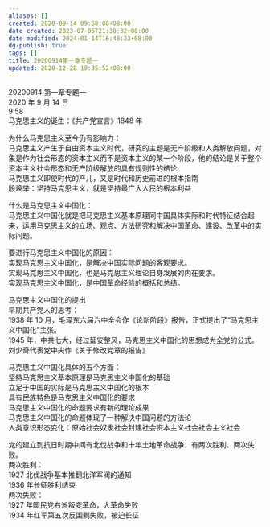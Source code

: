 ```yaml
---
aliases: []
created: 2020-09-14 09:58:00+08:00
date created: 2023-07-05T21:38:32+08:00
date modified: 2024-01-14T16:48:23+08:00
dg-publish: true
tags: []
title: 20200914第一章专题一
updated: 2020-12-28 19:35:52+08:00
---
```


20200914 第一章专题一  
2020 年 9 月 14 日  
9:58  
马克思主义的诞生：《共产党宣言》1848 年

为什么马克思主义至今仍有影响力：  
马克思主义产生于自由资本主义时代，研究的主题是无产阶级和人类解放问题，对象是作为社会形态的资本主义而不是资本主义的某一个阶段，他的结论是关于整个资本主义社会形态和无产阶级解放的具有规则性的结论  
马克思主义即使时代的产儿，又是时代和历史前进的根本指南  
殷焕举：坚持马克思主义，就是坚持最广大人民的根本利益

什么是马克思主义中国化：  
马克思主义中国化就是把马克思主义基本原理同中国具体实际和时代特征结合起来，运用马克思主义的立场、观点、方法研究和解决中国革命、建设、改革中的实际问题。

要进行马克思主义中国化的原因：  
实现马克思主义中国化，是解决中国实际问题的客观要求。  
实现马克思主义中国化，也是马克思主义理论自身发展的内在要求。  
实现马克思主义中国化，是中国革命经验的概括和总结。

马克思主义中国化的提出  
早期共产党人的思考：  
1938 年 10 月，毛泽东六届六中全会作《论新阶段》报告，正式提出了“马克思主义中国化”主张。  
1945 年，中共七大，经过延安整风，马克思主义中国化的思想成为全党的公式。刘少奇代表党中央作《关于修改党章的报告》

马克思主义中国化具体的五个方面：  
坚持马克思主义基本原理是马克思主义中国化的基础  
立足于中国的实际是马克思主义中国化的根本  
具有民族特色是马克思主义中国化的要求  
马克思主义中国化的命题要求有新的理论成果  
马克思主义中国化的命题体现了一种解决中国问题的方法论  
人类意识形态变化：原始社会奴隶社会封建社会资本主义社会社会主义社会

党的建立到抗日时期中间有北伐战争和十年土地革命战争，有两次胜利、两次失败。  
两次胜利：  
1927 北伐战争基本推翻北洋军阀的通知  
1936 年长征胜利结束  
两次失败：  
1927 年国民党右派叛变革命，大革命失败  
1934 年红军第五次反围剿失败，被迫长征